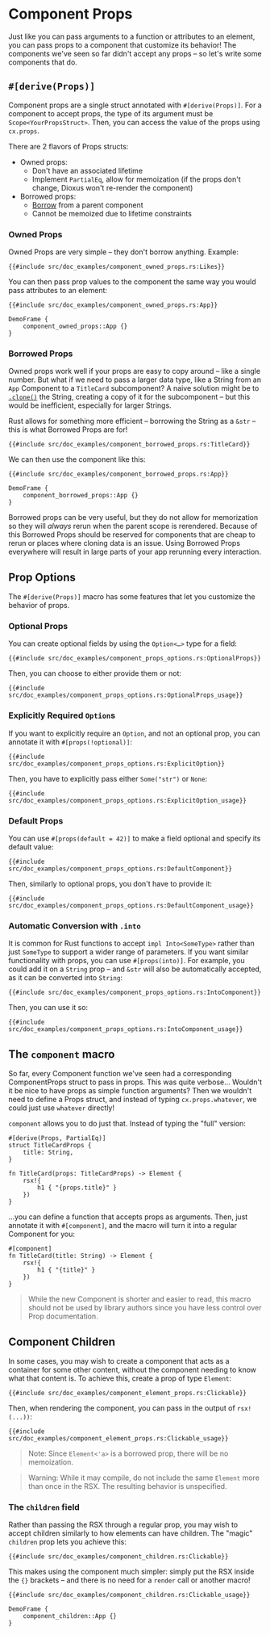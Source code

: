 # Component Props

Just like you can pass arguments to a function or attributes to an element, you can pass props to a component that customize its behavior! The components we've seen so far didn't accept any props – so let's write some components that do.

## `#[derive(Props)]`

Component props are a single struct annotated with `#[derive(Props)]`. For a component to accept props, the type of its argument must be `Scope<YourPropsStruct>`. Then, you can access the value of the props using `cx.props`.

There are 2 flavors of Props structs:

- Owned props:
  - Don't have an associated lifetime
  - Implement `PartialEq`, allow for memoization (if the props don't change, Dioxus won't re-render the component)
- Borrowed props:
  - [Borrow](https://doc.rust-lang.org/beta/rust-by-example/scope/borrow.html) from a parent component
  - Cannot be memoized due to lifetime constraints

### Owned Props

Owned Props are very simple – they don't borrow anything. Example:

```rust, no_run
{{#include src/doc_examples/component_owned_props.rs:Likes}}
```

You can then pass prop values to the component the same way you would pass attributes to an element:

```rust, no_run
{{#include src/doc_examples/component_owned_props.rs:App}}
```

```inject-dioxus
DemoFrame {
    component_owned_props::App {}
}
```

### Borrowed Props

Owned props work well if your props are easy to copy around – like a single number. But what if we need to pass a larger data type, like a String from an `App` Component to a `TitleCard` subcomponent? A naive solution might be to [`.clone()`](https://doc.rust-lang.org/std/clone/trait.Clone.html) the String, creating a copy of it for the subcomponent – but this would be inefficient, especially for larger Strings.

Rust allows for something more efficient – borrowing the String as a `&str` – this is what Borrowed Props are for!

```rust, no_run
{{#include src/doc_examples/component_borrowed_props.rs:TitleCard}}
```

We can then use the component like this:

```rust, no_run
{{#include src/doc_examples/component_borrowed_props.rs:App}}
```

```inject-dioxus
DemoFrame {
    component_borrowed_props::App {}
}
```

Borrowed props can be very useful, but they do not allow for memorization so they will _always_ rerun when the parent scope is rerendered. Because of this Borrowed Props should be reserved for components that are cheap to rerun or places where cloning data is an issue. Using Borrowed Props everywhere will result in large parts of your app rerunning every interaction.

## Prop Options

The `#[derive(Props)]` macro has some features that let you customize the behavior of props.

### Optional Props

You can create optional fields by using the `Option<…>` type for a field:

```rust, no_run
{{#include src/doc_examples/component_props_options.rs:OptionalProps}}
```

Then, you can choose to either provide them or not:

```rust, no_run
{{#include src/doc_examples/component_props_options.rs:OptionalProps_usage}}
```

### Explicitly Required `Option`s

If you want to explicitly require an `Option`, and not an optional prop, you can annotate it with `#[props(!optional)]`:

```rust, no_run
{{#include src/doc_examples/component_props_options.rs:ExplicitOption}}
```

Then, you have to explicitly pass either `Some("str")` or `None`:

```rust, no_run
{{#include src/doc_examples/component_props_options.rs:ExplicitOption_usage}}
```

### Default Props

You can use `#[props(default = 42)]` to make a field optional and specify its default value:

```rust, no_run
{{#include src/doc_examples/component_props_options.rs:DefaultComponent}}
```

Then, similarly to optional props, you don't have to provide it:

```rust, no_run
{{#include src/doc_examples/component_props_options.rs:DefaultComponent_usage}}
```

### Automatic Conversion with `.into`

It is common for Rust functions to accept `impl Into<SomeType>` rather than just `SomeType` to support a wider range of parameters. If you want similar functionality with props, you can use `#[props(into)]`. For example, you could add it on a `String` prop – and `&str` will also be automatically accepted, as it can be converted into `String`:

```rust, no_run
{{#include src/doc_examples/component_props_options.rs:IntoComponent}}
```

Then, you can use it so:

```rust, no_run
{{#include src/doc_examples/component_props_options.rs:IntoComponent_usage}}
```

## The `component` macro

So far, every Component function we've seen had a corresponding ComponentProps struct to pass in props. This was quite verbose... Wouldn't it be nice to have props as simple function arguments? Then we wouldn't need to define a Props struct, and instead of typing `cx.props.whatever`, we could just use `whatever` directly!

`component` allows you to do just that. Instead of typing the "full" version:

```rust, no_run
#[derive(Props, PartialEq)]
struct TitleCardProps {
    title: String,
}

fn TitleCard(props: TitleCardProps) -> Element {
    rsx!{
        h1 { "{props.title}" }
    })
}
```

...you can define a function that accepts props as arguments. Then, just annotate it with `#[component]`, and the macro will turn it into a regular Component for you:

```rust, no_run
#[component]
fn TitleCard(title: String) -> Element {
    rsx!{
        h1 { "{title}" }
    })
}
```

> While the new Component is shorter and easier to read, this macro should not be used by library authors since you have less control over Prop documentation.

## Component Children

In some cases, you may wish to create a component that acts as a container for some other content, without the component needing to know what that content is. To achieve this, create a prop of type `Element`:

```rust, no_run
{{#include src/doc_examples/component_element_props.rs:Clickable}}
```

Then, when rendering the component, you can pass in the output of `rsx!(...))`:

```rust, no_run
{{#include src/doc_examples/component_element_props.rs:Clickable_usage}}
```

> Note: Since `Element<'a>` is a borrowed prop, there will be no memoization.

> Warning: While it may compile, do not include the same `Element` more than once in the RSX. The resulting behavior is unspecified.

### The `children` field

Rather than passing the RSX through a regular prop, you may wish to accept children similarly to how elements can have children. The "magic" `children` prop lets you achieve this:

```rust, no_run
{{#include src/doc_examples/component_children.rs:Clickable}}
```

This makes using the component much simpler: simply put the RSX inside the `{}` brackets – and there is no need for a `render` call or another macro!

```rust, no_run
{{#include src/doc_examples/component_children.rs:Clickable_usage}}
```

```inject-dioxus
DemoFrame {
    component_children::App {}
}
```
